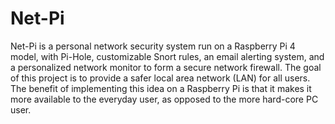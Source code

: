 # Net-Pi
Net-Pi is a personal network security system run on a Raspberry Pi 4 model, with Pi-Hole, customizable Snort rules, an email alerting system, and a personalized network monitor to form a secure network firewall. The goal of this project is to provide a safer local area network (LAN) for all users. The benefit of implementing this idea on a Raspberry Pi is that it makes it more available to the everyday user, as opposed to the more hard-core PC user.
